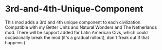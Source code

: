 # 3rd-and-4th-Unique-Component
This mod adds a 3rd and 4th unique component to each civilization. Compatible with my Better Units and Natural Wonders and The Netherlands mod. There will be support added for Latin American Civs, which could occasionally break the mod (it's a gradual rollout), don't freak out if that happens:)
